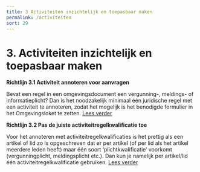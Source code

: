 ```yaml
---
title: 3 Activiteiten inzichtelijk en toepasbaar maken
permalink: /activiteiten
sort: 29
---
```


# 3. Activiteiten inzichtelijk en toepasbaar maken

**Richtlijn 3.1 Activiteit annoteren voor aanvragen**

Bevat een regel in een omgevingsdocument een vergunning-, meldings- of informatieplicht? Dan is het noodzakelijk minimaal één juridische regel met een activiteit te annoteren, zodat het mogelijk is het benodigde formulier in het Omgevingsloket te zetten. [Lees verder](Richtlijn_3.1.md)

**Richtlijn 3.2 Pas de juiste activiteitregelkwalificatie toe**

Voor het annoteren met activiteitregelkwalificaties is het prettig als een artikel of lid zo is opgeschreven dat er per artikel (of per lid als het artikel meerdere leden heeft) maar één soort ‘plichtkwalificatie’ voorkomt (vergunningplicht, meldingsplicht etc.). Dan kun je namelijk per artikel/lid één activiteitregelkwalificatie gebruiken. [Lees verder](Richtlijn_3.2.md) 
